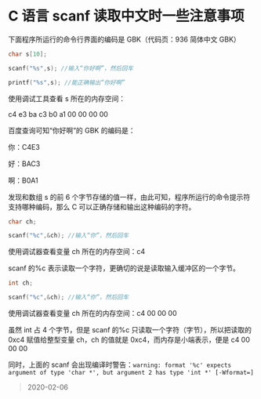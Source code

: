 # C 语言 scanf 读取中文时一些注意事项

下面程序所运行的命令行界面的编码是 GBK（代码页：936 简体中文 GBK）

```c
char s[10];

scanf("%s",s); //输入“你好啊”，然后回车

printf("%s",s); //能正确输出“你好啊”
```

使用调试工具查看 s 所在的内存空间：

c4 e3 ba c3 b0 a1 00 00 00 00

百度查询可知“你好啊”的 GBK 的编码是：

你：C4E3

好：BAC3

啊：B0A1

发现和数组 s 的前 6 个字节存储的值一样，由此可知，程序所运行的命令提示符支持哪种编码，那么 C 可以正确存储和输出这种编码的字符。

```c
char ch;

scanf("%c",&ch); //输入“你”，然后回车
```

使用调试器查看变量 ch 所在的内存空间：c4

scanf 的%c 表示读取一个字符，更确切的说是读取输入缓冲区的一个字节。

```c
int ch;

scanf("%c",&ch); //输入“你”，然后回车
```

使用调试器查看变量 ch 所在的内存空间：c4 00 00 00

虽然 int 占 4 个字节，但是 scanf 的%c 只读取一个字符（字节），所以把读取的 0xc4 赋值给整型变量 ch，ch 的值就是 0xc4，而内存是小端表示，便是 c4 00 00 00

同时，上面的 scanf 会出现编译时警告：`warning: format '%c' expects argument of type 'char *', but argument 2 has type 'int *' [-Wformat=]`

> 2020-02-06
